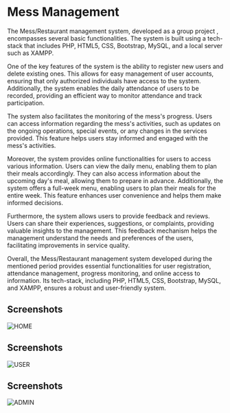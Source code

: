 # Mess Management 

The Mess/Restaurant management system, developed as a group project , encompasses several basic functionalities. The system is built using a tech-stack that includes PHP, HTML5, CSS, Bootstrap, MySQL, and a local server such as XAMPP.

One of the key features of the system is the ability to register new users and delete existing ones. This allows for easy management of user accounts, ensuring that only authorized individuals have access to the system. Additionally, the system enables the daily attendance of users to be recorded, providing an efficient way to monitor attendance and track participation.

The system also facilitates the monitoring of the mess's progress. Users can access information regarding the mess's activities, such as updates on the ongoing operations, special events, or any changes in the services provided. This feature helps users stay informed and engaged with the mess's activities.

Moreover, the system provides online functionalities for users to access various information. Users can view the daily menu, enabling them to plan their meals accordingly. They can also access information about the upcoming day's meal, allowing them to prepare in advance. Additionally, the system offers a full-week menu, enabling users to plan their meals for the entire week. This feature enhances user convenience and helps them make informed decisions.

Furthermore, the system allows users to provide feedback and reviews. Users can share their experiences, suggestions, or complaints, providing valuable insights to the management. This feedback mechanism helps the management understand the needs and preferences of the users, facilitating improvements in service quality.

Overall, the Mess/Restaurant management system developed during the mentioned period provides essential functionalities for user registration, attendance management, progress monitoring, and online access to information. Its tech-stack, including PHP, HTML5, CSS, Bootstrap, MySQL, and XAMPP, ensures a robust and user-friendly system.

## Screenshots

![HOME](https://github.com/abhijit10601/Mess-Management/assets/106448232/4ce40489-4350-49bd-bece-b5b95220ae99)

## Screenshots

![USER](https://github.com/abhijit10601/Mess-Management/assets/106448232/dbc2a67b-8a13-46cd-afca-84ec43fb82c7)

## Screenshots
![ADMIN](https://github.com/abhijit10601/Mess-Management/assets/106448232/da9fffa8-ad48-4efe-b05e-e0cc8ea2a766)
